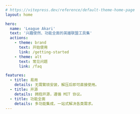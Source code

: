 ```yaml
---
# https://vitepress.dev/reference/default-theme-home-page
layout: home

hero:
  name: 'League Akari'
  text: '兴趣使然、功能全面的英雄联盟工具集'
  actions:
    - theme: brand
      text: 开始使用
      link: /getting-started
    - theme: alt
      text: 常见问题
      link: /faq

features:
  - title: 易用
    details: 无需繁琐安装，解压后即可直接使用。
  - title: 开源
    details: 拥抱开源，遵循 MIT 协议。
  - title: 功能全面
    details: 多功能集成，一站式解决各类需求。
---
```

